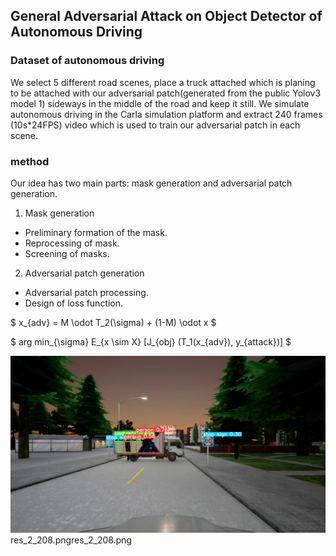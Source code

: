 ## General Adversarial Attack on Object Detector of Autonomous Driving

### Dataset of autonomous driving
We select 5 different road scenes, place a truck attached which is planing to be attached with our adversarial patch(generated from the public Yolov3 model 1) sideways in the middle of the road and keep it still. We simulate autonomous driving in the Carla simulation platform and extract 240 frames (10s\*24FPS) video which is used to train our adversarial patch in each scene. 

### method
Our idea has two main parts: mask generation and adversarial patch generation.
1. Mask generation
  - Preliminary formation of the mask.
  - Reprocessing of mask.
  - Screening of masks.
2. Adversarial patch generation
  - Adversarial patch processing.
  - Design of loss function.

$ x_{adv} = M \odot T_2(\sigma) + (1-M) \odot x $

$ arg min_{\sigma} E_{x \sim X} \[J_{obj} (T_1(x_{adv}), y_{attack})\] $

![attack_example](./data/attack_result/res_2_208.png "attack result")
res_2_208.pngres_2_208.png
